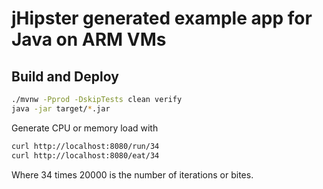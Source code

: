 # jHipster generated example app for Java on ARM VMs

## Build and Deploy

```bash
./mvnw -Pprod -DskipTests clean verify
java -jar target/*.jar
```

Generate CPU or memory load with

```bash
curl http://localhost:8080/run/34
curl http://localhost:8080/eat/34
```

Where 34 times 20000 is the number of iterations or bites.
